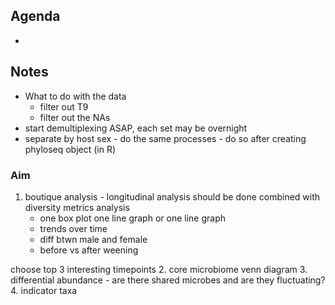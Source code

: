 ## Agenda
* 

## Notes
* What to do with the data
  * filter out T9
  * filter out the NAs
* start demultiplexing ASAP, each set may be overnight
* separate by host sex - do the same processes - do so after creating phyloseq object (in R)

### Aim
1. boutique analysis - longitudinal analysis should be done combined with diversity metrics analysis
   * one box plot one line graph or one line graph
   * trends over time
   * diff btwn male and female
   * before vs after weening


choose top 3 interesting timepoints 
2. core microbiome venn diagram 
3. differential abundance - are there shared microbes and are they fluctuating?
4. indicator taxa 
